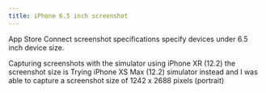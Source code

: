 ```yaml
---
title: iPhone 6.5 inch screenshot
---
```


App Store Connect screenshot specifications specify devices under 6.5 inch device size.

Capturing screenshots with the simulator using iPhone XR \(12.2\) the screenshot size is 
Trying iPhone XS Max \(12.2\) simulator instead and I was able to capture a screenshot size of 1242 x 2688 pixels (portrait)